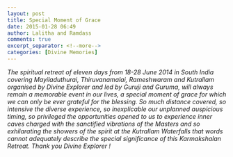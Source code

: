 ```yaml
---
layout: post
title: Special Moment of Grace
date: 2015-01-28 06:49
author: Lalitha and Ramdass
comments: true
excerpt_separator: <!--more-->
categories: [Divine Memories]
---
```

<p><em>The spiritual retreat of eleven days from 18-28 June 2014 in South India covering Mayiladuthurai,<!--more--> Thiruvanamalai, Rameshwaram and Kutrallam organised by Divine Explorer and led by Guruji and Guruma, will always remain a memorable event in our lives, a special moment of grace for which we can only be ever grateful for the blessing. So much distance covered, so intensive the diverse experience, so inexplicable our unplanned auspicious timing, so privileged the opportunities opened to us to experience inner caves charged with the sanctified vibrations of the Masters and so exhilarating the showers of the spirit at the Kutrallam Waterfalls that words cannot adequately describe the special significance of this Karmakshalan Retreat. Thank you Divine Explorer !</em></p>
